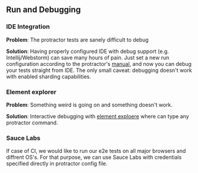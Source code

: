 ## Run and Debugging

### IDE Integration
**Problem**: The protractor tests are sanely difficult to debug

**Solution**: Having properly configured IDE with debug support (e.g. Intellij/Webstorm) can save many hours of pain. Just set a new run configuration according to the protractor's [manual](http://angular.github.io/protractor/#/debugging#setting-up-webstorm-for-debugging), and now you can debug your tests straight from IDE. The only small caveat: debugging doesn't work with enabled sharding capabilities.

### Element explorer
**Problem**: Something weird is going on and something doesn't work.

**Solution**: Interactive debugging with [element exploere](http://angular.github.io/protractor/#/debugging#testing-out-protractor-interactively) where can type any protractor command.

### Sauce Labs
If case of CI, we would like to run our e2e tests on all major browsers and diffrent OS's. For that purpose, we can use Sauce Labs with credentials specified directly in protractor config file.
